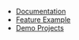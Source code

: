 <!-- markdownlint-disable-next-line first-line-heading -->
- [Documentation](/)
- [Feature Example](/example)
- [Demo Projects](/demo)
